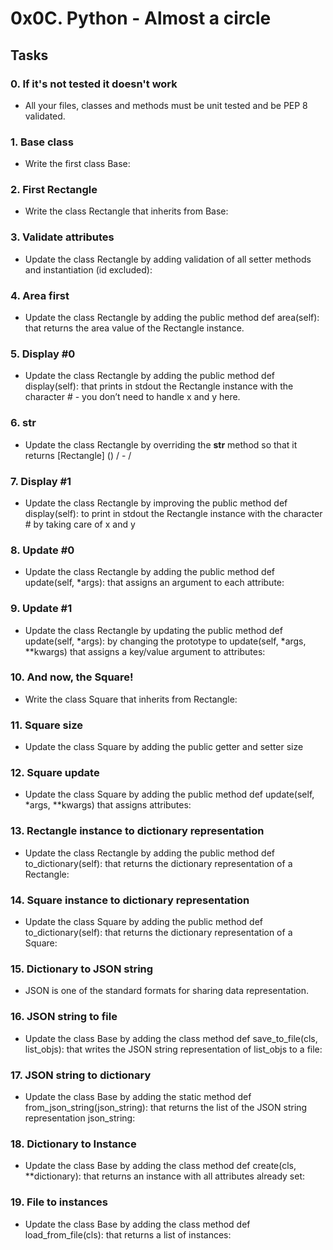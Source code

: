 # 0x0C. Python - Almost a circle


## Tasks

### 0. If it's not tested it doesn't work
- All your files, classes and methods must be unit tested and be PEP 8 validated.

### 1. Base class
- Write the first class Base:

### 2. First Rectangle
- Write the class Rectangle that inherits from Base:

### 3. Validate attributes
- Update the class Rectangle by adding validation of all setter methods and instantiation (id excluded):

### 4. Area first
- Update the class Rectangle by adding the public method def area(self): that returns the area value of the Rectangle instance.

### 5. Display #0
- Update the class Rectangle by adding the public method def display(self): that prints in stdout the Rectangle instance with the character # - you don’t need to handle x and y here.

### 6. __str__
- Update the class Rectangle by overriding the __str__ method so that it returns [Rectangle] (<id>) <x>/<y> - <width>/<height>

### 7. Display #1
- Update the class Rectangle by improving the public method def display(self): to print in stdout the Rectangle instance with the character # by taking care of x and y

### 8. Update #0
- Update the class Rectangle by adding the public method def update(self, *args): that assigns an argument to each attribute:

### 9. Update #1
- Update the class Rectangle by updating the public method def update(self, *args): by changing the prototype to update(self, *args, **kwargs) that assigns a key/value argument to attributes:

### 10. And now, the Square!
- Write the class Square that inherits from Rectangle:

### 11. Square size
- Update the class Square by adding the public getter and setter size

### 12. Square update
- Update the class Square by adding the public method def update(self, *args, **kwargs) that assigns attributes:

### 13. Rectangle instance to dictionary representation
- Update the class Rectangle by adding the public method def to_dictionary(self): that returns the dictionary representation of a Rectangle:

### 14. Square instance to dictionary representation
- Update the class Square by adding the public method def to_dictionary(self): that returns the dictionary representation of a Square:

### 15. Dictionary to JSON string
- JSON is one of the standard formats for sharing data representation.

### 16. JSON string to file
- Update the class Base by adding the class method def save_to_file(cls, list_objs): that writes the JSON string representation of list_objs to a file:

### 17. JSON string to dictionary
- Update the class Base by adding the static method def from_json_string(json_string): that returns the list of the JSON string representation json_string:

### 18. Dictionary to Instance
- Update the class Base by adding the class method def create(cls, **dictionary): that returns an instance with all attributes already set:

### 19. File to instances
- Update the class Base by adding the class method def load_from_file(cls): that returns a list of instances:
